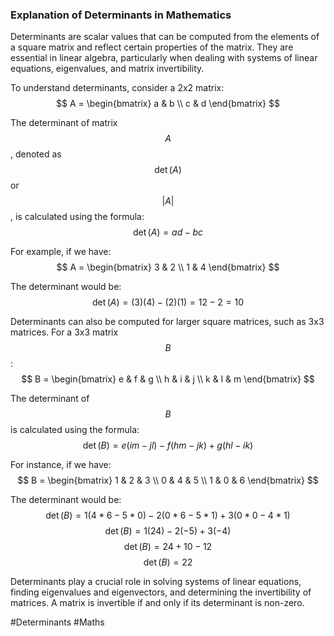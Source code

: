 ### Explanation of Determinants in Mathematics

Determinants are scalar values that can be computed from the elements of a square matrix and reflect certain properties of the matrix. They are essential in linear algebra, particularly when dealing with systems of linear equations, eigenvalues, and matrix invertibility.

To understand determinants, consider a 2x2 matrix:
$$ A = \begin{bmatrix} a & b \\ c & d \end{bmatrix} $$

The determinant of matrix $$A$$, denoted as $$\det(A)$$ or $$|A|$$, is calculated using the formula:
$$ \det(A) = ad - bc $$

For example, if we have:
$$ A = \begin{bmatrix} 3 & 2 \\ 1 & 4 \end{bmatrix} $$

The determinant would be:
$$ \det(A) = (3)(4) - (2)(1) = 12 - 2 = 10 $$

Determinants can also be computed for larger square matrices, such as 3x3 matrices. For a 3x3 matrix $$B$$:
$$ B = \begin{bmatrix} e & f & g \\ h & i & j \\ k & l & m \end{bmatrix} $$

The determinant of $$B$$ is calculated using the formula:
$$ \det(B) = e(im - jl) - f(hm - jk) + g(hl - ik) $$

For instance, if we have:
$$ B = \begin{bmatrix} 1 & 2 & 3 \\ 0 & 4 & 5 \\ 1 & 0 & 6 \end{bmatrix} $$

The determinant would be:
$$ \det(B) = 1(4*6 - 5*0) - 2(0*6 - 5*1) + 3(0*0 - 4*1) $$
$$ \det(B) = 1(24) - 2(-5) + 3(-4) $$
$$ \det(B) = 24 + 10 - 12 $$
$$ \det(B) = 22 $$

Determinants play a crucial role in solving systems of linear equations, finding eigenvalues and eigenvectors, and determining the invertibility of matrices. A matrix is invertible if and only if its determinant is non-zero.

#Determinants #Maths
